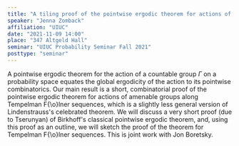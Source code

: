 ```yaml
---
title: "A tiling proof of the pointwise ergodic theorem for actions of amenable groups along Tempelman F{\o}lner sequences"
speaker: "Jenna Zomback"
affiliation: "UIUC"
date: "2021-11-09 14:00"
place: "347 Altgeld Hall"
seminar: "UIUC Probability Seminar Fall 2021" 
posttype: "seminar"
---
```


A pointwise ergodic theorem for the action of a countable group $\Gamma$ on a probability space equates the global ergodicity of the action to its pointwise combinatorics. Our main result is a short, combinatorial proof of the pointwise ergodic theorem for actions of amenable groups along Tempelman F{\o}lner sequences, which is a slightly less general version of Lindenstrauss's celebrated theorem. We will discuss a very short proof (due to Tserunyan) of Birkhoff's classical pointwise ergodic theorem, and, using this proof as an outline, we will sketch the proof of the theorem for Tempelman F{\o}lner sequences. This is joint work with Jon Boretsky.
